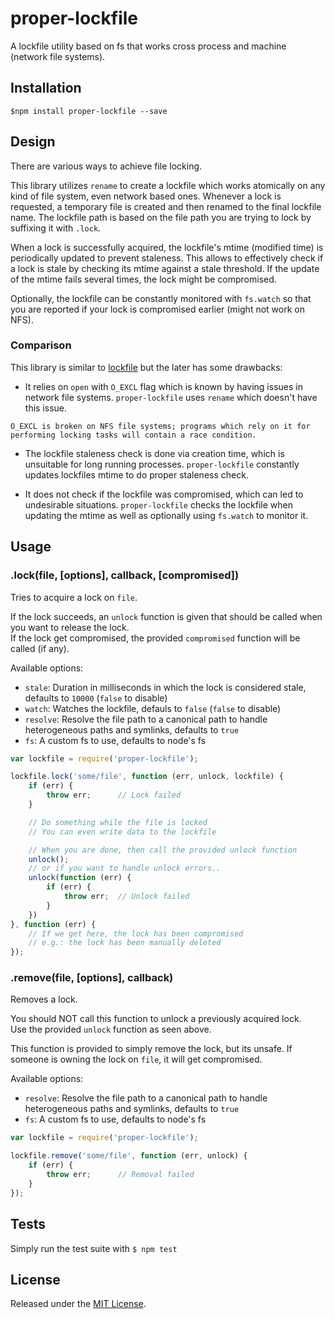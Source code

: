 # proper-lockfile

A lockfile utility based on fs that works cross process and machine (network file systems).


## Installation

`$npm install proper-lockfile --save`


## Design

There are various ways to achieve file locking.

This library utilizes `rename` to create a lockfile which works atomically on any kind of file system, even network based ones. Whenever a lock is requested, a temporary file is created and then renamed to the final lockfile name. The lockfile path is based on the file path you are trying to lock by suffixing it with `.lock`.

When a lock is successfully acquired, the lockfile's mtime (modified time) is periodically updated to prevent staleness. This allows to effectively check if a lock is stale by checking its mtime against a stale threshold. If the update of the mtime fails several times, the lock might be compromised.

Optionally, the lockfile can be constantly monitored with `fs.watch` so that you are reported if your lock is compromised earlier (might not work on NFS).


### Comparison

This library is similar to [lockfile](https://github.com/isaacs/lockfile) but the later has some drawbacks:

- It relies on `open` with `O_EXCL` flag which is known by having issues in network file systems. `proper-lockfile` uses `rename` which doesn't have this issue.

```
O_EXCL is broken on NFS file systems; programs which rely on it for performing locking tasks will contain a race condition.
```

- The lockfile staleness check is done via creation time, which is unsuitable for long running processes. `proper-lockfile` constantly updates lockfiles mtime to do proper staleness check.

- It does not check if the lockfile was compromised, which can led to undesirable situations. `proper-lockfile` checks the lockfile when updating the mtime as well as optionally using `fs.watch` to monitor it.


## Usage

### .lock(file, [options], callback, [compromised])

Tries to acquire a lock on `file`.

If the lock succeeds, an `unlock` function is given that should be called when you want to release the lock.   
If the lock get compromised, the provided `compromised` function will be called (if any).   


Available options:

- `stale`: Duration in milliseconds in which the lock is considered stale, defaults to `10000` (`false` to disable)
- `watch`: Watches the lockfile, defauls to `false` (`false` to disable)
- `resolve`: Resolve the file path to a canonical path to handle heterogeneous paths and symlinks, defaults to `true`
- `fs`: A custom fs to use, defaults to node's fs


```js
var lockfile = require('proper-lockfile');

lockfile.lock('some/file', function (err, unlock, lockfile) {
    if (err) {
        throw err;      // Lock failed
    }

    // Do something while the file is locked
    // You can even write data to the lockfile

    // When you are done, then call the provided unlock function
    unlock();
    // or if you want to handle unlock errors..
    unlock(function (err) {
        if (err) {
            throw err;  // Unlock failed
        }
    })
}, function (err) {
    // If we get here, the lock has been compromised
    // e.g.: the lock has been manually deleted
});
```


### .remove(file, [options], callback)

Removes a lock.

You should NOT call this function to unlock a previously acquired lock.   
Use the provided `unlock` function as seen above.   

This function is provided to simply remove the lock, but its unsafe. If someone is owning the lock on `file`, it will get compromised.


Available options:

- `resolve`: Resolve the file path to a canonical path to handle heterogeneous paths and symlinks, defaults to `true`
- `fs`: A custom fs to use, defaults to node's fs


```js
var lockfile = require('proper-lockfile');

lockfile.remove('some/file', function (err, unlock) {
    if (err) {
        throw err;      // Removal failed
    }
});
```


## Tests

Simply run the test suite with `$ npm test`


## License

Released under the [MIT License](http://www.opensource.org/licenses/mit-license.php).
